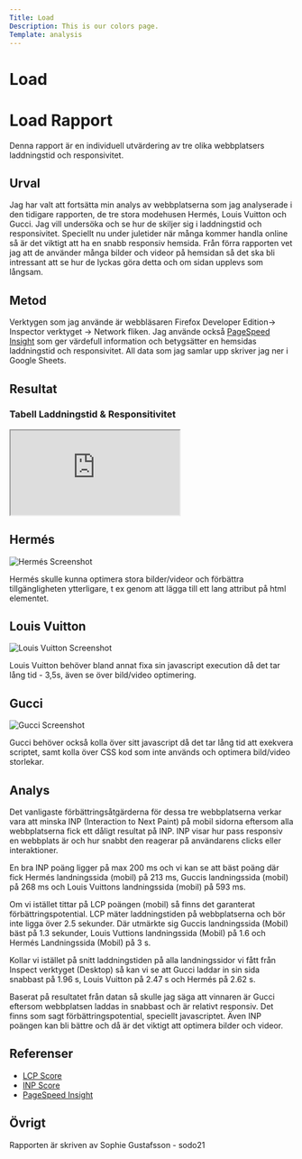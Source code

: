 ```yaml
---
Title: Load
Description: This is our colors page.
Template: analysis
---
```


# Load

Load Rapport
=======================

Denna rapport är en individuell utvärdering av tre olika webbplatsers laddningstid och responsivitet.

Urval
-----------------------

Jag har valt att fortsätta min analys av webbplatserna som jag analyserade i den tidigare rapporten, de tre stora modehusen Hermés, Louis Vuitton och Gucci. Jag vill undersöka och se hur de skiljer sig i laddningstid och responsivitet. Speciellt nu under juletider när många kommer handla online så är det viktigt att ha en snabb responsiv hemsida. Från förra rapporten vet jag att de använder många bilder och videor på hemsidan så det ska bli intressant att se hur de lyckas göra detta och om sidan upplevs som långsam.

Metod
-----------------------

Verktygen som jag använde är webbläsaren Firefox Developer Edition-> Inspector verktyget -> Network fliken. Jag använde också [PageSpeed Insight](https://pagespeed.web.dev/) som ger värdefull information och betygsätter en hemsidas laddningstid och responsivitet. All data som jag samlar upp skriver jag ner i Google Sheets.

Resultat
-----------------------

### Tabell Laddningstid & Responsitivitet
<div class="table-container">
    <iframe class="load-table" src="https://docs.google.com/spreadsheets/d/e/2PACX-1vSHRbc_Efk6GJK5pBIceB0k7Ib42qkpgwzVLi71xYblwXP6szh97L2GFXrMxomtwjRcMjynI1F4XjIw/pubhtml?widget=true&amp;headers=false"></iframe>
</div>

## Hermés

![Hermés Screenshot](../image/hermes-screenshot.png?width=50%)

Hermés skulle kunna optimera stora bilder/videor och förbättra tillgängligheten ytterligare, t ex genom att lägga till ett lang attribut på html elementet.

## Louis Vuitton

![Louis Vuitton Screenshot](../image/lv-screenshot.png?width=50%)

Louis Vuitton behöver bland annat fixa sin javascript execution då det tar lång tid - 3,5s, även se över bild/video optimering.

## Gucci

![Gucci Screenshot](../image/gucci-screenshot.png?width=50%)

Gucci behöver också kolla över sitt javascript då det tar lång tid att exekvera scriptet, samt kolla över CSS kod som inte används och optimera bild/video storlekar.

Analys
-----------------------

Det vanligaste förbättringsåtgärderna för dessa tre webbplatserna verkar vara att minska INP (Interaction to Next Paint) på mobil sidorna eftersom alla webbplatserna fick ett dåligt resultat på INP. INP visar hur pass responsiv en webbplats är och hur snabbt den reagerar på användarens clicks eller interaktioner. 

En bra INP poäng ligger på max 200 ms och vi kan se att bäst poäng där fick Hermés landningssida (mobil) på 213 ms, Guccis landningssida (mobil) på 268 ms och Louis Vuittons landningssida (mobil) på 593 ms.

Om vi istället tittar på LCP poängen (mobil) så finns det garanterat förbättringspotential. LCP mäter laddningstiden på webbplatserna och bör inte ligga över 2.5 sekunder. Där utmärkte sig Guccis landningssida (Mobil) bäst på 1.3 sekunder, Louis Vuttions landningssida (Mobil) på 1.6 och Hermés Landningssida (Mobil) på 3 s.

Kollar vi istället på snitt laddningstiden på alla landningssidor vi fått från Inspect verktyget (Desktop) så kan vi se att Gucci laddar in sin sida snabbast på 1.96 s, Louis Vuitton på 2.47 s och Hermés på 2.62 s.

Baserat på resultatet från datan så skulle jag säga att vinnaren är Gucci eftersom webbplatsen laddas in snabbast och är relativt responsiv. Det finns som sagt förbättringspotential, speciellt javascriptet. Även INP poängen kan bli bättre och då är det viktigt att optimera bilder och videor.


Referenser
-----------------------

* [LCP Score](https://web.dev/articles/lcp)
* [INP Score](https://web.dev/articles/inp)
* [PageSpeed Insight](https://pagespeed.web.dev/)

Övrigt
-----------------------

Rapporten är skriven av Sophie Gustafsson - sodo21

